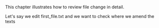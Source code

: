 This chapter illustrates how to review file change in detail.

Let's say we edit first\_file.txt and we want to check where we amend the texts



